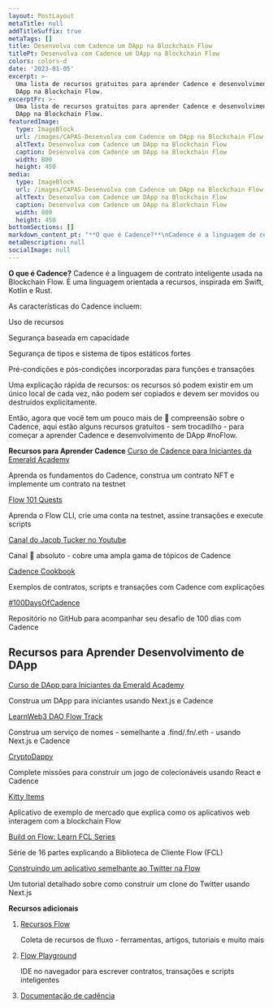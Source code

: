 ```yaml
---
layout: PostLayout
metaTitle: null
addTitleSuffix: true
metaTags: []
title: Desenvolva com Cadence um DApp na Blockchain Flow
titlePt: Desenvolva com Cadence um DApp na Blockchain Flow
colors: colors-d
date: '2023-01-05'
excerpt: >-
  Uma lista de recursos gratuitos para aprender Cadence e desenvolvimento de
  DApp na Blockchain Flow.
excerptFr: >-
  Uma lista de recursos gratuitos para aprender Cadence e desenvolvimento de
  DApp na Blockchain Flow.
featuredImage:
  type: ImageBlock
  url: /images/CAPAS-Desenvolva com Cadence um DApp na Blockchain Flow.png
  altText: Desenvolva com Cadence um DApp na Blockchain Flow
  caption: Desenvolva com Cadence um DApp na Blockchain Flow
  width: 800
  height: 450
media:
  type: ImageBlock
  url: /images/CAPAS-Desenvolva com Cadence um DApp na Blockchain Flow.png
  altText: Desenvolva com Cadence um DApp na Blockchain Flow
  caption: Desenvolva com Cadence um DApp na Blockchain Flow
  width: 800
  height: 450
bottomSections: []
markdown_content_pt: "**O que é Cadence?**\nCadence é a linguagem de contrato inteligente usada na Blockchain Flow. É uma linguagem orientada a recursos, inspirada em Swift, Kotlin e Rust.\n\nAs características do Cadence incluem:\n\nUso de recursos\n\nSegurança baseada em capacidade\n\nSegurança de tipos e sistema de tipos estáticos fortes\n\nPré-condições e pós-condições incorporadas para funções e transações\n\nUma explicação rápida de recursos: os recursos só podem existir em um único local de cada vez, não podem ser copiados e devem ser movidos ou destruídos explicitamente.\n\nEntão, agora que você tem um pouco mais de \U0001F90F compreensão sobre o Cadence, aqui estão alguns recursos gratuitos - sem trocadilho - para começar a aprender Cadence e desenvolvimento de DApp #noFlow.\n\n**Recursos para Aprender Cadence**\n[Curso de Cadence para Iniciantes da Emerald Academy](https://github.com/emerald-dao/beginner-cadence-course)\n\nAprenda os fundamentos do Cadence, construa um contrato NFT e implemente um contrato na testnet\n\n[Flow 101 Quests](https://github.com/onflow/flow-101-quest)\n\nAprenda o Flow CLI, crie uma conta na testnet, assine transações e execute scripts\n\n[Canal do Jacob Tucker no Youtube](https://www.youtube.com/@jacobtucker8438)\n\nCanal \U0001F48E absoluto - cobre uma ampla gama de tópicos de Cadence\n\n[Cadence Cookbook](https://cookbook.onflow.org/)\n\nExemplos de contratos, scripts e transações com Cadence com explicações\n\n[#100DaysOfCadence](https://github.com/AmethystCodes/100-days-of-cadence)\n\nRepositório no GitHub para acompanhar seu desafio de 100 dias com Cadence\n\n## **Recursos para Aprender Desenvolvimento de DApp**\n\n\n[Curso de DApp para Iniciantes da Emerald Academy](https://github.com/emerald-dao/beginner-dapp-course/fork)\n\nConstrua um DApp para iniciantes usando Next.js e Cadence\n\n[LearnWeb3 DAO Flow Track](https://learnweb3.io/courses/18f86037-e600-4933-aa8e-375f26055d53/lessons)\n\nConstrua um serviço de nomes - semelhante a .find/.fn/.eth - usando Next.js e Cadence\n\n[CryptoDappy](https://www.cryptodappy.com/)\n\nComplete missões para construir um jogo de colecionáveis usando React e Cadence\n\n[Kitty Items](https://developers.flow.com/learn/kitty-items/index)\n\nAplicativo de exemplo de mercado que explica como os aplicativos web interagem com a blockchain Flow\n\n[Build on Flow: Learn FCL Series](https://dev.to/onflow/build-on-flow-learn-fcl-introduction-51bp)\n\nSérie de 16 partes explicando a Biblioteca de Cliente Flow (FCL)\n\n[Construindo um aplicativo semelhante ao Twitter na Flow](https://hackmd.io/@andrea-muttoni/web3-twitter)\n\nUm tutorial detalhado sobre como construir um clone do Twitter usando Next.js\n\n**Recursos adicionais**\n\n1.  [Recursos Flow](https://github.com/ph0ph0/Get-The-Flow-Down)\n\n    Coleta de recursos de fluxo - ferramentas, artigos, tutoriais e muito mais\n\n2.  [Flow Playground](https://play.flow.com/)\n\n    IDE no navegador para escrever contratos, transações e scripts inteligentes\n\n3.  [Documentação de cadência](https://developers.flow.com/cadence/language)\n\n"
metaDescription: null
socialImage: null
---
```

**O que é Cadence?**
Cadence é a linguagem de contrato inteligente usada na Blockchain Flow. É uma linguagem orientada a recursos, inspirada em Swift, Kotlin e Rust.

As características do Cadence incluem:

Uso de recursos

Segurança baseada em capacidade

Segurança de tipos e sistema de tipos estáticos fortes

Pré-condições e pós-condições incorporadas para funções e transações

Uma explicação rápida de recursos: os recursos só podem existir em um único local de cada vez, não podem ser copiados e devem ser movidos ou destruídos explicitamente.

Então, agora que você tem um pouco mais de 🤏 compreensão sobre o Cadence, aqui estão alguns recursos gratuitos - sem trocadilho - para começar a aprender Cadence e desenvolvimento de DApp #noFlow.

**Recursos para Aprender Cadence**
[Curso de Cadence para Iniciantes da Emerald Academy](https://github.com/emerald-dao/beginner-cadence-course)

Aprenda os fundamentos do Cadence, construa um contrato NFT e implemente um contrato na testnet

[Flow 101 Quests](https://github.com/onflow/flow-101-quest)

Aprenda o Flow CLI, crie uma conta na testnet, assine transações e execute scripts

[Canal do Jacob Tucker no Youtube](https://www.youtube.com/@jacobtucker8438)

Canal 💎 absoluto - cobre uma ampla gama de tópicos de Cadence

[Cadence Cookbook](https://cookbook.onflow.org/)

Exemplos de contratos, scripts e transações com Cadence com explicações

[#100DaysOfCadence](https://github.com/AmethystCodes/100-days-of-cadence)

Repositório no GitHub para acompanhar seu desafio de 100 dias com Cadence

## **Recursos para Aprender Desenvolvimento de DApp**

[Curso de DApp para Iniciantes da Emerald Academy](https://github.com/emerald-dao/beginner-dapp-course/fork)

Construa um DApp para iniciantes usando Next.js e Cadence

[LearnWeb3 DAO Flow Track](https://learnweb3.io/courses/18f86037-e600-4933-aa8e-375f26055d53/lessons)

Construa um serviço de nomes - semelhante a .find/.fn/.eth - usando Next.js e Cadence

[CryptoDappy](https://www.cryptodappy.com/)

Complete missões para construir um jogo de colecionáveis usando React e Cadence

[Kitty Items](https://developers.flow.com/learn/kitty-items/index)

Aplicativo de exemplo de mercado que explica como os aplicativos web interagem com a blockchain Flow

[Build on Flow: Learn FCL Series](https://dev.to/onflow/build-on-flow-learn-fcl-introduction-51bp)

Série de 16 partes explicando a Biblioteca de Cliente Flow (FCL)

[Construindo um aplicativo semelhante ao Twitter na Flow](https://hackmd.io/@andrea-muttoni/web3-twitter)

Um tutorial detalhado sobre como construir um clone do Twitter usando Next.js

**Recursos adicionais**

1.  [Recursos Flow](https://github.com/ph0ph0/Get-The-Flow-Down)

    Coleta de recursos de fluxo - ferramentas, artigos, tutoriais e muito mais

2.  [Flow Playground](https://play.flow.com/)

    IDE no navegador para escrever contratos, transações e scripts inteligentes

3.  [Documentação de cadência](https://developers.flow.com/cadence/language)
